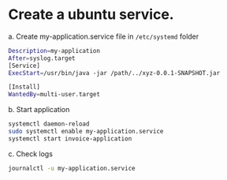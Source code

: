 # Create a ubuntu service.
a. Create my-application.service file in `/etc/systemd` folder

```sh
Description=my-application
After=syslog.target
[Service]
ExecStart=/usr/bin/java -jar /path/../xyz-0.0.1-SNAPSHOT.jar

[Install]
WantedBy=multi-user.target
```

b. Start application

```sh
systemctl daemon-reload
sudo systemctl enable my-application.service
systemctl start invoice-application
```

c. Check logs

```sh
journalctl -u my-application.service
```
